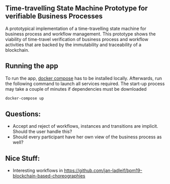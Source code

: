 ## Time-travelling State Machine Prototype for verifiable Business Processes

A prototypical implementation of a time-travelling state machine for business process and workflow management. This prototype shows the viability of time-travel verification of business process and
workflow activities that are backed by the immutability and traceability of a blockchain.

## Running the app

To run the app, [docker compose](https://www.docker.com/products/docker-desktop/) has to be installed locally. Afterwards, run the following command to launch all services required. The start-up
process may take a couple of minutes if dependencies must be downloaded

```bash
docker-compose up
```

## Questions:

- Accept and reject of workflows, instances and transitions are implicit. Should the user handle this?
- Should every participant have her own view of the business process as well?

## Nice Stuff:

- Interesting workflows in https://github.com/jan-ladleif/bpm19-blockchain-based-choreographies
